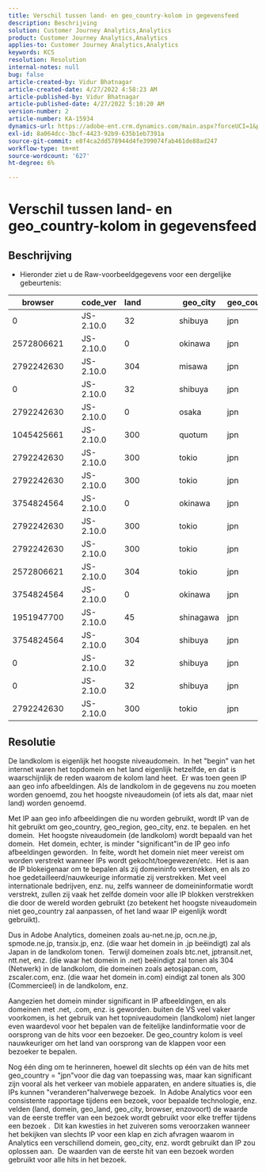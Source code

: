 ```yaml
---
title: Verschil tussen land- en geo_country-kolom in gegevensfeed
description: Beschrijving
solution: Customer Journey Analytics,Analytics
product: Customer Journey Analytics,Analytics
applies-to: Customer Journey Analytics,Analytics
keywords: KCS
resolution: Resolution
internal-notes: null
bug: false
article-created-by: Vidur Bhatnagar
article-created-date: 4/27/2022 4:58:23 AM
article-published-by: Vidur Bhatnagar
article-published-date: 4/27/2022 5:10:20 AM
version-number: 2
article-number: KA-15934
dynamics-url: https://adobe-ent.crm.dynamics.com/main.aspx?forceUCI=1&pagetype=entityrecord&etn=knowledgearticle&id=d82587a9-e6c5-ec11-a7b6-0022480a10ee
exl-id: 8a064dcc-3bcf-4423-92b9-635b1eb7391a
source-git-commit: e8f4ca2dd578944d4fe399074fab461de88ad247
workflow-type: tm+mt
source-wordcount: '627'
ht-degree: 6%

---
```


# Verschil tussen land- en geo_country-kolom in gegevensfeed

## Beschrijving


- Hieronder ziet u de Raw-voorbeeldgegevens voor een dergelijke gebeurtenis:



| browser |   | code_ver | land |   |   |   | geo_city | geo_country |   |   |   |   |
| --- | --- | --- | --- | --- | --- | --- | --- | --- | --- | --- | --- | --- |
| 0 |   | JS-2.10.0 | 32 |   |   |   | shibuya | jpn |   |   |   |   |
| 2572806621 |   | JS-2.10.0 | 0 |   |   |   | okinawa | jpn |   |   |   |   |
| 2792242630 |   | JS-2.10.0 | 304 |   |   |   | misawa | jpn |   |   |   |   |
| 0 |   | JS-2.10.0 | 32 |   |   |   | shibuya | jpn |   |   |   |   |
| 2792242630 |   | JS-2.10.0 | 0 |   |   |   | osaka | jpn |   |   |   |   |
| 1045425661 |   | JS-2.10.0 | 300 |   |   |   | quotum | jpn |   |   |   |   |
| 2792242630 |   | JS-2.10.0 | 300 |   |   |   | tokio | jpn |   |   |   |   |
| 2792242630 |   | JS-2.10.0 | 300 |   |   |   | tokio | jpn |   |   |   |   |
| 3754824564 |   | JS-2.10.0 | 0 |   |   |   | okinawa | jpn |   |   |   |   |
| 2792242630 |   | JS-2.10.0 | 300 |   |   |   | tokio | jpn |   |   |   |   |
| 2792242630 |   | JS-2.10.0 | 300 |   |   |   | tokio | jpn |   |   |   |   |
| 2572806621 |   | JS-2.10.0 | 304 |   |   |   | tokio | jpn |   |   |   |   |
| 3754824564 |   | JS-2.10.0 | 0 |   |   |   | okinawa | jpn |   |   |   |   |
| 1951947700 |   | JS-2.10.0 | 45 |   |   |   | shinagawa | jpn |   |   |   |   |
| 3754824564 |   | JS-2.10.0 | 304 |   |   |   | shibuya | jpn |   |   |   |   |
| 0 |   | JS-2.10.0 | 32 |   |   |   | shibuya | jpn |   |   |   |   |
| 0 |   | JS-2.10.0 | 32 |   |   |   | shibuya | jpn |   |   |   |   |
| 2792242630 |   | JS-2.10.0 | 300 |   |   |   | tokio | jpn |   |   |   |   |





## Resolutie


De landkolom is eigenlijk het hoogste niveaudomein.  In het &quot;begin&quot; van het internet waren het topdomein en het land eigenlijk hetzelfde, en dat is waarschijnlijk de reden waarom de kolom land heet.  Er was toen geen IP aan geo info afbeeldingen. Als de landkolom in de gegevens nu zou moeten worden genoemd, zou het hoogste niveaudomein (of iets als dat, maar niet land) worden genoemd.

Met IP aan geo info afbeeldingen die nu worden gebruikt, wordt IP van de hit gebruikt om geo_country, geo_region, geo_city, enz. te bepalen. en het domein.  Het hoogste niveaudomein (de landkolom) wordt bepaald van het domein.  Het domein, echter, is minder &quot;significant&quot;in de IP geo info afbeeldingen geworden.  In feite, wordt het domein niet meer vereist om worden verstrekt wanneer IPs wordt gekocht/toegewezen/etc.  Het is aan de IP blokeigenaar om te bepalen als zij domeininfo verstrekken, en als zo hoe gedetailleerd/nauwkeurige informatie zij verstrekken. Met veel internationale bedrijven, enz. nu, zelfs wanneer de domeininformatie wordt verstrekt, zullen zij vaak het zelfde domein voor alle IP blokken verstrekken die door de wereld worden gebruikt (zo betekent het hoogste niveaudomein niet geo_country zal aanpassen, of het land waar IP eigenlijk wordt gebruikt).

Dus in Adobe Analytics, domeinen zoals au-net.ne.jp, ocn.ne.jp, spmode.ne.jp, transix.jp, enz. (die waar het domein in .jp beëindigt) zal als Japan in de landkolom tonen.  Terwijl domeinen zoals btc.net, jptransit.net, ntt.net, enz. (die waar het domein in .net) beëindigt zal tonen als 304 (Netwerk) in de landkolom, die domeinen zoals aetosjapan.com, zscaler.com, enz. (die waar het domein in.com) eindigt zal tonen als 300 (Commercieel) in de landkolom, enz.

Aangezien het domein minder significant in IP afbeeldingen, en als domeinen met .net, .com, enz. is geworden. buiten de VS veel vaker voorkomen, is het gebruik van het topniveaudomein (landkolom) niet langer even waardevol voor het bepalen van de feitelijke landinformatie voor de oorsprong van de hits voor een bezoeker. De geo_country kolom is veel nauwkeuriger om het land van oorsprong van de klappen voor een bezoeker te bepalen.

Nog één ding om te herinneren, hoewel dit slechts op één van de hits met geo_country = &quot;jpn&quot;voor die dag van toepassing was, maar kan significant zijn vooral als het verkeer van mobiele apparaten, en andere situaties is, die IPs kunnen &quot;veranderen&quot;halverwege bezoek.  In Adobe Analytics voor een consistente rapportage tijdens een bezoek, voor bepaalde technologie, enz. velden (land, domein, geo_land, geo_city, browser, enzovoort) de waarde van de eerste treffer van een bezoek wordt gebruikt voor elke treffer tijdens een bezoek .  Dit kan kwesties in het zuiveren soms veroorzaken wanneer het bekijken van slechts IP voor een klap en zich afvragen waarom in Analytics een verschillend domein, geo_city, enz. wordt gebruikt dan IP zou oplossen aan.  De waarden van de eerste hit van een bezoek worden gebruikt voor alle hits in het bezoek.
